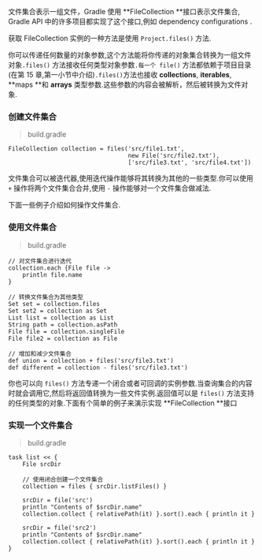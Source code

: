 文件集合表示一组文件，Gradle 使用 **FileCollection **接口表示文件集合, Gradle API 中的许多项目都实现了这个接口,例如 dependency configurations .

获取 FileCollection 实例的一种方法是使用 `Project.files()` 方法.

你可以传递任何数量的对象参数,这个方法能将你传递的对象集合转换为一组文件对象`.files()` 方法接收任何类型对象参数`.每一个 file()` 方法都依赖于项目目录(在第 15 章,第一小节中介绍)`.files()`方法也接收 **collections**, **iterables**, **maps **和 **arrays** 类型参数.这些参数的内容会被解析，然后被转换为文件对象.

### 创建文件集合

> build.gradle

```
FileCollection collection = files('src/file1.txt',
                                  new File('src/file2.txt'),
                                  ['src/file3.txt', 'src/file4.txt'])

```

文件集合可以被迭代器,使用迭代操作能够将其转换为其他的一些类型.你可以使用 `+` 操作将两个文件集合合并,使用 `-` 操作能够对一个文件集合做减法.

下面一些例子介绍如何操作文件集合.

### 使用文件集合

> build.gradle

```
// 对文件集合进行迭代
collection.each {File file ->
    println file.name
}

// 转换文件集合为其他类型
Set set = collection.files
Set set2 = collection as Set
List list = collection as List
String path = collection.asPath
File file = collection.singleFile
File file2 = collection as File

// 增加和减少文件集合
def union = collection + files('src/file3.txt')
def different = collection - files('src/file3.txt')

```

你也可以向 `files()` 方法专递一个闭合或者可回调的实例参数.当查询集合的内容时就会调用它,然后将返回值转换为一些文件实例.返回值可以是 `files()` 方法支持的任何类型的对象.下面有个简单的例子来演示实现 **FileCollection **接口

### 实现一个文件集合

> build.gradle

```
task list << {
    File srcDir

    // 使用闭合创建一个文件集合
    collection = files { srcDir.listFiles() }

    srcDir = file('src')
    println "Contents of $srcDir.name"
    collection.collect { relativePath(it) }.sort().each { println it }

    srcDir = file('src2')
    println "Contents of $srcDir.name"
    collection.collect { relativePath(it) }.sort().each { println it }
}

```







